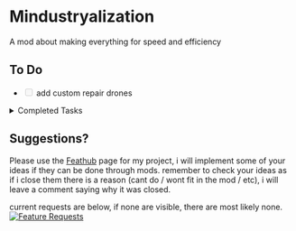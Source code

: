 # Mindustryalization
A mod about making everything for speed and efficiency

## To Do

<ul class="contains-task-list">
    <li class="task-list-item">
        <input type="checkbox" id="" disabled="false" class="task-list-item-checkbox"> add custom repair drones
    </li>
</ul>

<details><summary>Completed Tasks</summary>
  
  <ul class="contains-task-list">
    <li class="task-list-item">
        <input type="checkbox" id="" disabled="false" class="task-list-item-checkbox"> add phase fabric extractor
    </li>
    <li class="task-list-item">
        <input type="checkbox" id="" disabled="false" class="task-list-item-checkbox"> add silicon extractor
    </li>
    <li class="task-list-item">
        <input type="checkbox" id="" disabled="false" class="task-list-item-checkbox"> add light launcher
    </li>
  </ul>
  
</details>

## Suggestions?
Please use the [Feathub](https://feathub.com/Vortetty/Mindustryalization "Feature Requests") page for my project, i will implement some of your ideas if they can be done through mods. remember to check your ideas as if i close them there is a reason (cant do / wont fit in the mod / etc), i will leave a comment saying why it was closed.

current requests are below, if none are visible, there are most likely none.
[![Feature Requests](https://feathub.com/Vortetty/Mindustryalization?format=svg)](https://feathub.com/Vortetty/Mindustryalization)


<script type='text/javascript'>
  function disableClick(input){input.checked == true ? input.checked = false : input.checked = true;
  }document.querySelectorAll('[]');function load() {document.querySelectorAll('input[disabled]').disabled = false;document.querySelectorAll('input').onclick = 'disableClick(this);';}
</script>


<tag onload="load"></tag>

